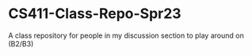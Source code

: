# CS411-Class-Repo-Spr23
A class repository for people in my discussion section to play around on (B2/B3)
